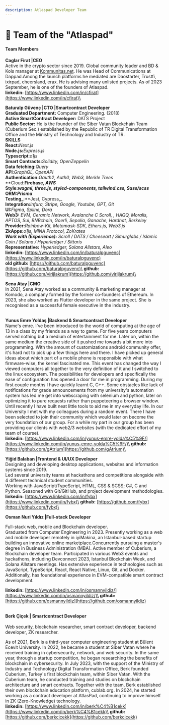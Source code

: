 ```yaml
---
description: Atlaspad Developer Team
---
```


# 👥 Team of the "Atlaspad"

#### Team Members

**Caglar Firat |CEO**\
Active in the crypto sector since 2019. Global community leader and BD & Kols manager at [Kommunitas.net](http://kommunitas.net/). He was Head of Communications at Dappad.Among the launch platforms he mediated are Daostarter, Trustfi, ixirpad, cheersland, erax. He is advising many unlisted projects. As of 2023 September, he is one of the founders of Atlaspad. \
**linkedin:** [https://www.linkedin.com/in/cfirat](https://www.linkedin.com/in/cfirat)\
\
&#x20;

**Baturalp Güvenç |CTO |Smartcontract Developer**\
**Graduated Department:** Computer Engineering. (2018)\
**Active SmartContract Developer:** DATS Project \
**Public Sector:** He is the founder of the Siber Vatan Blockchain Team (Cuberium Sec.) established by the Republic of TR Digital Transformation Office and the Ministry of Technology and Industry of TR.\
**SKILLS**\
**React:**_Next.js_\
**Node.js:**_Express.js_\
**Typescript**:_o1js_\
**Smart Contracts:**_Solidity, OpenZeppelin_\
**Data fetching:**_Query_\
**API**:_GraphQL, OpenAPI_\
**Authentication:**_Oauth2, Auth0, Web3, Merkle Trees_\
**Cloud:**Firebase, _AWS_\
**Style:**_wagmi, three.js, styled-components, tailwind.css, Sass/scss_\
**ORM:**_Prisma_\
**Testing**_**:**Jest, Cypress,_\
**Integration:**_Infura, Stripe, Google, Youtube, GPT, Git_\
**UI:**_Figma, Spline, Dora_\
**Web3:** _EVM, Ceramic Network, Avalanche C Scroll, , HAQQ, Moralis, APTOS, Sui, BNBchain, Goerli, Sepolia, Ganache, Hardhat, Berkeley_\
**Provider:**_Rainbow-Kit, Metamask-SDK, Ethers.js, Web3.js_\
**ZkApps:**_o1js, MINA Protocol, ZoKrates_\
_**Work with (Experience):** Scroll / DATS / Cheeseart / Simurglabs / Islamic Coin / Solana / Hyperledger / Sittaris_\
**Representative:** _Hyperledger, Solana Allstars, Aleo_\
**linkedin:** [https://www.linkedin.com/in/baturalpguvenc](https://www.linkedin.com/in/baturalpguvenc) \
**old github:** [https://github.com/baturalpguvenc](https://github.com/baturalpguvenc)\
**github:** [https://github.com/virijlakrum](https://github.com/virijlakrum)\
&#x20;

**Sena Atay |CMO** \
In 2021, Sena Atay worked as a community & marketing manager at Komodo, a company formed by the former co-founders of Ethereum. In 2023, she also worked as Flutter developer in the same project. She is recognised as a successful female executive in the industry.&#x20;

\
**Yunus Emre Yoldaş |Backend & Smartcontract Developer**\
Name's emre. I've been introduced to the world of computing at the age of 13 in a class by my friends as a way to game. For five years computers served nothing but a medium of entertainment for me. Later on, within the same medium the creative side of it pushed me towards a bit more into programming. With the amount of customizations android community offer, it's hard not to pick up a few things here and there. I have picked up general ideas about which part of a mobile phone is responsible with what firmware-wise, the kernel fascinated me. This event has changed the way I viewed computers all together to the very definition of it and I switched to the linux ecosystem. The possibilities for developers and specifically the ease of configuration has opened a door for me in programming. During my first couple months I have quickly learnt C, C++. Some obstacles like lack of notifications for grade announcements from my university's automation system has led me get into webscraping with selenium and python, later on optimizing it to pure requests rather than puppeteering a browser window. Until recently I have built neat little tools to aid me in my everyday life. In our University I met with my colleagues during a random event. There I have been selected to join their community which would later on become the very foundation of our group. For a while my part in our group has been providing our clients with web2/3 websites (with the dedicated effort of my team of course).\
**linkedin:** [https://www.linkedin.com/in/yunus-emre-yolda%C5%9F/](https://www.linkedin.com/in/yunus-emre-yolda%C5%9F/)\
**github:** [https://github.com/gAtrium](https://github.com/gAtrium)\
&#x20;

**Yiğid Balaban |Frontend & UI/UX Developer**\
Designing and developing desktop applications, websites and information systems since 2019.\
Led several university teams at hackathons and competitions alongside with 4 different technical student communities. \
Working with JavaScript/TypeScript, HTML, CSS & SCSS; C#, C and Python. Seasoned with Git/GitHub, and project development methodologies.\
**linkedin:** [https://www.linkedin.com/in/fybx](https://www.linkedin.com/in/fybx)\
**github:** [https://github.com/fybx](https://github.com/fybx)\
&#x20;

**Osman Nuri Yıldız |Full-stack Developer**

Full-stack web, mobile and Blockchain developer.\
Graduated from Computer Engineering in 2023. Presently working as a web and mobile developer remotely in iyiMakina, an Istanbul-based startup building an innovative online marketplace.Concurrently pursuing a master's degree in Business Administration (MBA). Active member of Cuberium, a Blockchain developer team. Participated in various Web3 events and hackathons, including Devconnect 2023, Istanbul Blockchain Week, and Solana Allstars meetings. Has extensive experience in technologies such as JavaScript, TypeScript, React, React Native, Linux, Git, and Docker. Additionally, has foundational experience in EVM-compatible smart contract development.

**linkedin:** [https://www.linkedin.com/in/osmannyildiz/](https://www.linkedin.com/in/osmannyildiz/)\
**github:** [https://github.com/osmannyildiz](https://github.com/osmannyildiz)

\
**Berk Çiçek | Smartcontract Developer**\
\
Web security, blockchain researcher, smart contract developer, backend developer, ZK researcher.

As of 2021, Berk is a third-year computer engineering student at Bülent Ecevit University. In 2022, he became a student at Siber Vatan where he received training in cybersecurity, network, and web security. In the same year, through a startup competition, he began researching the benefits of blockchain in cybersecurity. In July 2023, with the support of the Ministry of Industry and Technology Digital Transformation Office, Berk founded Cuberium, Turkey's first blockchain team, within Siber Vatan. With the Cuberium team, he conducted training and studies on blockchain architecture and smart contracts. Together with the team, Berk established their own blockchain education platform, cublab.org. In 2024, he started working as a contract developer at AtlasPad, continuing to improve himself in ZK (Zero-Knowledge) technology.\
**linkedin:** [https://www.linkedin.com/in/berk%C4%B1cekk](https://www.linkedin.com/in/berk%C4%B1cekk)\
**github:** [https://github.com/berkcicekk](https://github.com/berkcicekk)
